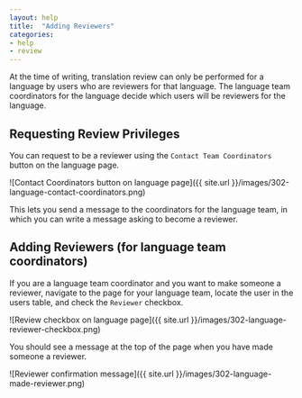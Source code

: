 ```yaml
---
layout: help
title:  "Adding Reviewers"
categories:
- help
- review
---
```


At the time of writing, translation review can only be performed for a language by users who are reviewers for that language. The language team coordinators for the language decide which users will be reviewers for the language.

## Requesting Review Privileges

You can request to be a reviewer using the `Contact Team Coordinators` button on the language page.

![Contact Coordinators button on language page]({{ site.url }}/images/302-language-contact-coordinators.png)

This lets you send a message to the coordinators for the language team, in which you can write a message asking to become a reviewer.

## Adding Reviewers (for language team coordinators)

If you are a language team coordinator and you want to make someone a reviewer, navigate to the page for your language team, locate the user in the users table, and check the `Reviewer` checkbox.

![Review checkbox on language page]({{ site.url }}/images/302-language-reviewer-checkbox.png)

You should see a message at the top of the page when you have made someone a reviewer.

![Reviewer confirmation message]({{ site.url }}/images/302-language-made-reviewer.png)
